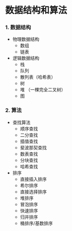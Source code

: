# 数据结构和算法
### 1. 数据结构
* 物理数据结构
    * 数组
    * 链表
* 逻辑数据结构
    * 栈
    * 队列
    * 散列表（哈希表）
    * 树
    * 堆 （一棵完全二叉树）
    * 图
    
### 2. 算法
* 查找算法
    * 顺序查找
    * 二分查找
    * 插值查找
    * 斐波那契查找
    * 数表查找
    * 分块查找
    * 哈希查找
* 排序
    * 直接插入排序
    * 希尔排序
    * 直接选择排序
    * 堆排序
    * 冒泡排序
    * 快速排序
    * 归并排序
    * 桶排序/基数排序
